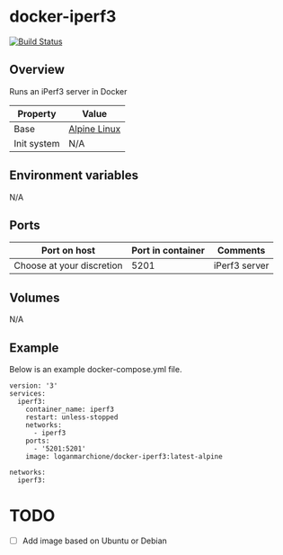 # docker-iperf3

[![Build Status](https://travis-ci.org/loganmarchione/docker-iperf3.svg?branch=master)](https://travis-ci.org/loganmarchione/docker-iperf3)

## Overview
Runs an iPerf3 server in Docker

| Property    | Value                                            |
|-------------|--------------------------------------------------|
| Base        | [Alpine Linux](https://hub.docker.com/_/alpine/) |
| Init system | N/A                                              |

## Environment variables
N/A

## Ports
| Port on host              | Port in container | Comments            |
|---------------------------|-------------------|---------------------|
| Choose at your discretion | 5201              | iPerf3 server       |

## Volumes
N/A

## Example
Below is an example docker-compose.yml file.
```
version: '3'
services:
  iperf3:
    container_name: iperf3
    restart: unless-stopped
    networks:
      - iperf3
    ports:
      - '5201:5201'
    image: loganmarchione/docker-iperf3:latest-alpine

networks:
  iperf3:
```

# TODO
- [ ] Add image based on Ubuntu or Debian
